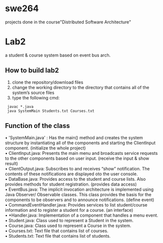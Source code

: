 # swe264
projects done in the course"Distributed Software Architecture"

# Lab2
a student & course system based on event bus arch.
## How to build lab2
1. clone the repository/download files
2. change the working directory to the directory that contains all of the system’s source files
3. type the following cmd:
```shell
 javac *.java
 java SystemMain Students.txt Courses.txt
```
  
 ## Function of the class
• 'SystemMain.java' : Has the main() method and creates the system structure by instantiating all 
of the components and starting the ClientInput component. (initialize the whole project)  
• ClientInput.java: Presents the main menu and broadcasts service requests to the other 
components based on user input. (receive the input & show result)  
• ClientOutput.java: Subscribes to and receives “show” notification. The contents of these 
notifications are displayed oto the user console.   
• DataBase.java: Provides access to the student and course lists. Also provides methods for 
student registration. (provides data access)  
• EventBus.java: The implicit invocation architecture is implemented using Java Observer/ 
Observable classes. This class provides the basis for the components to be observers and to 
announce notifications. (define event)  
• CommandEventHandler.java: Provides services to list student/course information and to register a 
student for a course. (an interface)  
• *Handler.java: Implementation of a component that handles a menu event.   
• Student.java: Class used to represent a Student in the system.   
• Course.java: Class used to represent a Course in the system.   
• Courses.txt: Text file that contains list of courses.   
• Students.txt: Text file that contains list of students.  
